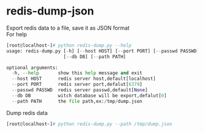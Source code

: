 # redis-dump-json
Export redis data to a file, save it as JSON format<br />
For help
```python
[root@localhost~]# python redis-dump.py --help
usage: redis-dump.py [-h] [--host HOST] [--port PORT] [--passwd PASSWD]
                     [--db DB] [--path PATH]

optional arguments:
  -h, --help       show this help message and exit
  --host HOST      redis server host,default[localhost]
  --port PORT      redis server port,defalut[6379]
  --passwd PASSWD  redis server passwd,default[None]
  --db DB          witch database will be export,defalut[0]
  --path PATH      the file path,ex:/tmp/dump.json
```
Dump redis data
```python
[root@localhost~]# python redis-dump.py --path /tmp/dump.json
```
